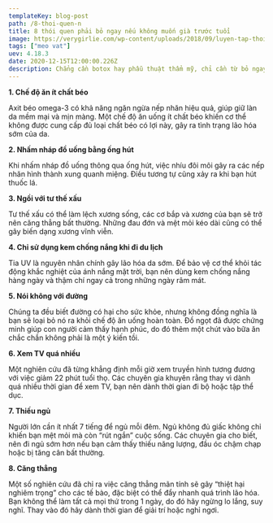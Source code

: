 ```yaml
---
templateKey: blog-post
path: /8-thoi-quen-n
title: 8 thói quen phải bỏ ngay nếu không muốn già trước tuổi
image: https://verygirlie.com/wp-content/uploads/2018/09/luyen-tap-thoi-quen-tre-mai-khong-gia-4.jpg
tags: ["meo vat"]
uev: 4.18.3
date: 2020-12-15T12:00:00.226Z
description: Chẳng cần botox hay phẫu thuật thẩm mỹ, chỉ cần từ bỏ ngay những thói quen xấu này từ ngày hôm nay, hiệu quả mang lại nhất định sẽ khiến bạn bất ngờ.
---
```


**1. Chế độ ăn ít chất béo**

Axit béo omega-3 có khả năng ngăn ngừa nếp nhăn hiệu quả, giúp giữ làn da mềm mại và mịn màng. Một chế độ ăn uống ít chất béo khiến cơ thể không được cung cấp đủ loại chất béo có lợi này, gây ra tình trạng lão hóa sớm của da.

**2. Nhấm nháp đồ uống bằng ống hút**

Khi nhấm nháp đồ uống thông qua ống hút, việc nhíu đôi môi gây ra các nếp nhăn hình thành xung quanh miệng. Điều tương tự cũng xảy ra khi bạn hút thuốc lá.

**3. Ngồi với tư thế xấu**

Tư thế xấu có thể làm lệch xương sống, các cơ bắp và xương của bạn sẽ trở nên căng thẳng bất thường. Những đau đớn và mệt mỏi kéo dài cũng có thể gây biến dạng xương vĩnh viễn.

**4. Chỉ sử dụng kem chống nắng khi đi du lịch**

Tia UV là nguyên nhân chính gây lão hóa da sớm. Để bảo vệ cơ thể khỏi tác động khắc nghiệt của ánh nắng mặt trời, bạn nên dùng kem chống nắng hàng ngày và thậm chí ngay cả trong những ngày râm mát.

**5. Nói không với đường**

Chúng ta đều biết đường có hại cho sức khỏe, nhưng không đồng nghĩa là bạn sẽ loại bỏ nó ra khỏi chế độ ăn uống hoàn toàn. Đồ ngọt đã được chứng minh giúp con người cảm thấy hạnh phúc, do đó thêm một chút vào bữa ăn chắc chắn không phải là một ý kiến tồi.

**6. Xem TV quá nhiều**

Một nghiên cứu đã từng khẳng định mỗi giờ xem truyền hình tương đương với việc giảm 22 phút tuổi thọ. Các chuyên gia khuyên rằng thay vì dành quá nhiều thời gian để xem TV, bạn nên dành thời gian đi bộ hoặc tập thể dục.

**7. Thiếu ngủ**

Người lớn cần ít nhất 7 tiếng để ngủ mỗi đêm. Ngủ không đủ giấc không chỉ khiến bạn mệt mỏi mà còn “rút ngắn” cuộc sống. Các chuyên gia cho biết, nên đi ngủ sớm hơn nếu bạn cảm thấy thiếu năng lượng, đầu óc chậm chạp hoặc bị tăng cân bất thường.

**8. Căng thẳng**

Một số nghiên cứu đã chỉ ra việc căng thẳng mãn tính sẽ gây “thiệt hại nghiêm trọng” cho các tế bào, đặc biệt có thể đẩy nhanh quá trình lão hóa. Bạn không thể làm tất cả mọi thứ trong 1 ngày, do đó hãy ngừng lo lắng, suy nghĩ. Thay vào đó hãy dành thời gian để giải trí hoặc nghỉ ngơi.